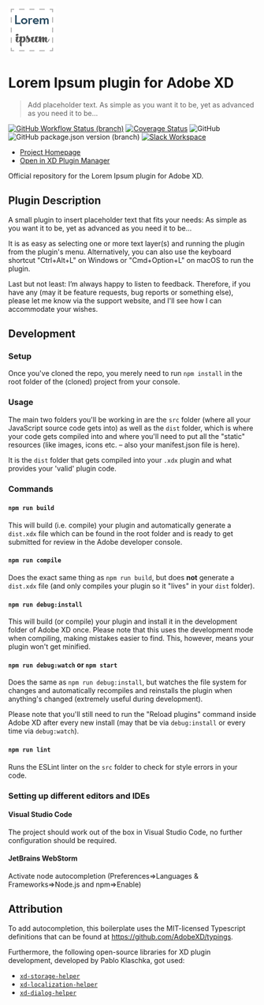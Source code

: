 ![Lorem Ipsum Plugin Logo](./dist/icons/icon@3x.png)
# Lorem Ipsum plugin for Adobe XD
> Add placeholder text. As simple as you want it to be, yet as advanced as you need it to be...

[![GitHub Workflow Status (branch)](https://img.shields.io/github/workflow/status/pklaschka/lorem-ipsum-plugin/CI/master)](https://github.com/pklaschka/lorem-ipsum-plugin/actions?query=branch%3Amaster+workflow%3ACI)
[![Coverage Status](https://coveralls.io/repos/github/pklaschka/lorem-ipsum-plugin/badge.svg?branch=refs/heads/coveralls)](https://coveralls.io/github/pklaschka/lorem-ipsum-plugin?branch=refs/head/coveralls)
![GitHub](https://img.shields.io/github/license/pklaschka/lorem-ipsum-plugin)
![GitHub package.json version (branch)](https://img.shields.io/github/package-json/v/pklaschka/lorem-ipsum-plugin/master)
[![Slack Workspace](https://img.shields.io/badge/Slack-pklaschka.slack.com-e51670)](https://join.slack.com/t/pklaschka/shared_invite/enQtNjUyNTU2MDE1OTg3LThhYWY2NGJkODM1MTUxYjY1MWU1ZDgwZTljNDJhNjZjNmUyZmEwZmFmYjZjNjRkMmZlZTE0ZmRjZmVkOGEzNDM)

- [Project Homepage](https://xdplugins.pabloklaschka.de/plugins/lorem-ipsum)
- [Open in XD Plugin Manager](https://xd.adobelanding.com/en/xd-plugin-download/?name=700b7996)

Official repository for the Lorem Ipsum plugin for Adobe XD.

## Plugin Description
A small plugin to insert placeholder text that fits your needs: As simple as you want it to be, yet as advanced as you need it to be…

It is as easy as selecting one or more text layer(s) and running the plugin from the plugin's menu. Alternatively, you can also use the keyboard shortcut "Ctrl+Alt+L" on Windows or "Cmd+Option+L" on macOS to run the plugin.

Last but not least: I’m always happy to listen to feedback. Therefore, if you have any (may it be feature requests, bug reports or something else), please let me know via the support website, and I'll see how I can accommodate your wishes.

## Development
### Setup
Once you've cloned the repo, you merely need to run `npm install` in the root folder of the (cloned) project from your console.

### Usage
The main two folders you'll be working in are the `src` folder (where all your JavaScript source code gets into) as well as the `dist` folder, which is where your code gets compiled into and where you'll need to put all the "static" resources (like images, icons etc. – also your manifest.json file is here).

It is the `dist` folder that gets compiled into your `.xdx` plugin and what provides your 'valid' plugin code.

### Commands

#### `npm run build`
This will build (i.e. compile) your plugin and automatically generate a `dist.xdx` file which can be found in the root folder and is ready to get submitted for review in the Adobe developer console.

#### `npm run compile`
Does the exact same thing as `npm run build`, but does **not** generate a `dist.xdx` file (and only compiles your plugin so it "lives" in your `dist` folder).

#### `npm run debug:install`
This will build (or compile) your plugin and install it in the development folder of Adobe XD once. Please note that this uses the development mode when compiling, making mistakes easier to find. This, however, means your plugin won't get minified.

#### `npm run debug:watch` or `npm start`
Does the same as `npm run debug:install`, but watches the file system for changes and automatically recompiles and reinstalls the plugin when anything's changed (extremely useful during development).

Please note that you'll still need to run the "Reload plugins" command inside Adobe XD after every new install (may that be via `debug:install` or every time via `debug:watch`).

#### `npm run lint`
Runs the ESLint linter on the `src` folder to check for style errors in your code.

### Setting up different editors and IDEs
#### Visual Studio Code
The project should work out of the box in Visual Studio Code, no further configuration should be required.

#### JetBrains WebStorm
Activate node autocompletion (Preferences=>Languages & Frameworks=>Node.js and npm=>Enable)

## Attribution
To add autocompletion, this boilerplate uses the MIT-licensed Typescript definitions that can be found at <https://github.com/AdobeXD/typings>.

Furthermore, the following open-source libraries for XD plugin development, developed by Pablo Klaschka, got used:
- [`xd-storage-helper`](https://github.com/pklaschka/xd-storage-helper)
- [`xd-localization-helper`](https://github.com/pklaschka/xd-localization-helper)
- [`xd-dialog-helper`](https://github.com/pklaschka/xd-dialog-helper)
